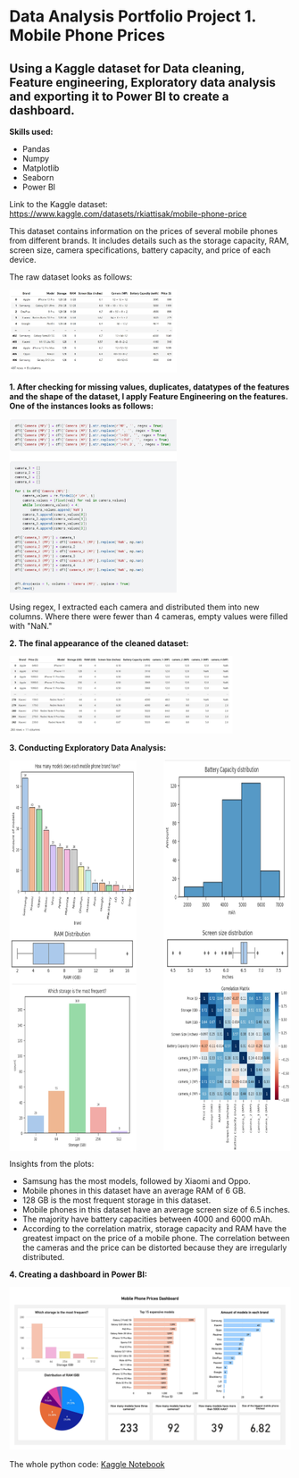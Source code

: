 <h1>Data Analysis Portfolio Project 1. Mobile Phone Prices</h1>

<h2>Using a Kaggle dataset for Data cleaning, Feature engineering, Exploratory data analysis and exporting it to Power BI to create a dashboard.</h2>

**Skills used:**

+ Pandas
+ Numpy
+ Matplotlib
+ Seaborn
+ Power BI

Link to the Kaggle dataset: https://www.kaggle.com/datasets/rkiattisak/mobile-phone-price

This dataset contains information on the prices of several mobile phones from different brands. It includes details such as the storage capacity, RAM, screen size, camera specifications, battery capacity, and price of each device.

The raw dataset looks as follows:

<img src="dataset_raw.JPG" alt="image" width="300" height="auto">

**1. After checking for missing values, duplicates, datatypes of the features and the shape of the dataset, I apply Feature Engineering on the features. One of the instances looks as follows:**

<img src="feature_engineering.JPG" alt="image" width="300" height="auto">

Using regex, I extracted each camera and distributed them into new columns. Where there were fewer than 4 cameras, empty values were filled with "NaN."

**2. The final appearance of the cleaned dataset:**

<img src="dataset_clean.JPG" alt="image" width="400" height="auto">

**3. Conducting Exploratory Data Analysis:**

<div style="display: flex; justify-content: space-between;">
    <img src="p1.JPG" alt="Image 1" width="45%" height = "300">
    <img src="p5.JPG" alt="Image 2" width="45%" height = "300">
</div>

<div style="display: flex; justify-content: space-between;">
    <img src="p2.JPG" alt="Image 1" width="45%" height = "100">
    <img src="p4.JPG" alt="Image 2" width="45%" height = "100">
</div>

<div style="display: flex; justify-content: space-between;">
    <img src="p3.JPG" alt="Image 1" width="45%" height = "300">
    <img src="p6.JPG" alt="Image 2" width="45%" height = "300">
</div>

Insights from the plots:

+ Samsung has the most models, followed by Xiaomi and Oppo.
+ Mobile phones in this dataset have an average RAM of 6 GB.
+ 128 GB is the most frequent storage in this dataset.
+ Mobile phones in this dataset have an average screen size of 6.5 inches.
+ The majority have battery capacities between 4000 and 6000 mAh.
+ According to the correlation matrix, storage capacity and RAM have the greatest impact on the price of a mobile phone. The correlation between the cameras and the price can be distorted because they are irregularly distributed.

  
**4. Creating a dashboard in Power BI:**

<img src="dahsboard.jpg" alt="image" width="auto" height="auto">

The whole python code: [Kaggle Notebook](project_1.ipynb)
